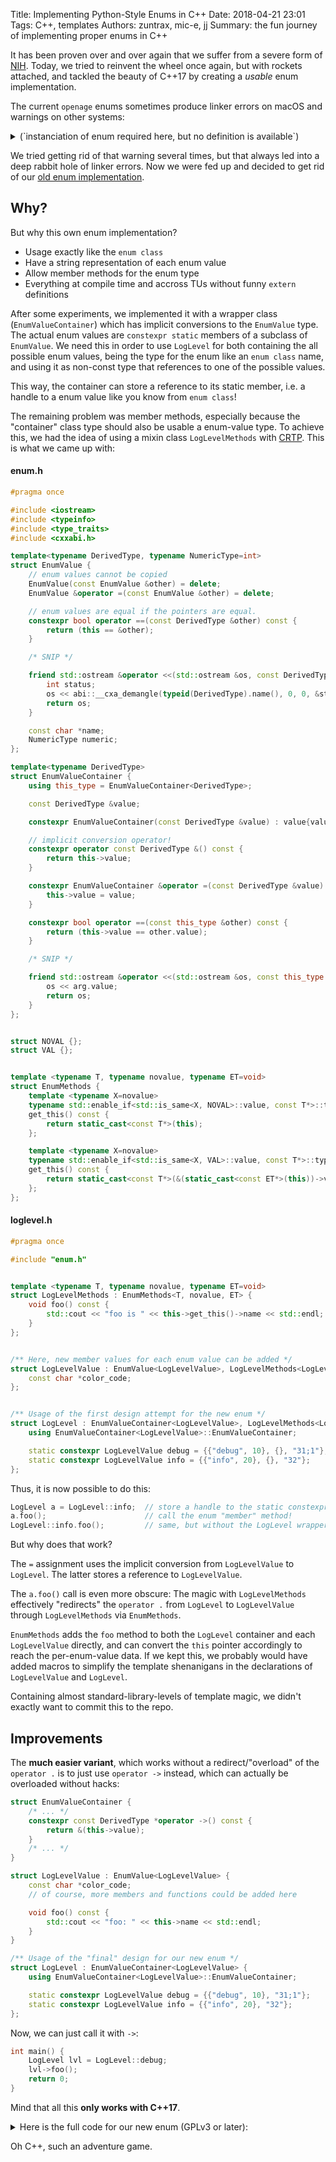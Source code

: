 Title: Implementing Python-Style Enums in C++
Date: 2018-04-21 23:01
Tags: C++, templates
Authors: zuntrax, mic-e, jj
Summary: the fun journey of implementing proper enums in C++

It has been proven over and over again that we suffer from a severe form of [NIH](https://en.wikipedia.org/wiki/Not_invented_here). Today, we tried to reinvent the wheel once again, but with rockets attached, and tackled the beauty of C++17 by creating a *usable* enum implementation.


The current `openage` enums sometimes produce linker errors on macOS and warnings on other systems:

<details>
 <summary>(`instanciation of enum required here, but no definition is available`)</summary>
 <pre>
...
[ 35%] Building CXX object libopenage/CMakeFiles/libopenage.dir/log/stdout_logsink.cpp.o
In file included from /home/jj/devel/openage/libopenage/log/stdout_logsink.cpp:3:
In file included from /home/jj/devel/openage/libopenage/log/stdout_logsink.h:5:
In file included from /home/jj/devel/openage/libopenage/log/logsink.h:8:
In file included from /home/jj/devel/openage/libopenage/log/level.h:8:
/home/jj/devel/openage/libopenage/log/../util/enum.h:99:17: warning: instantiation of variable 'openage::util::Enum<openage::log::level_properties>::data' required here, but no definition is available [-Wundefined-var-template]
                return &this->data[this->id].second;
                              ^
/home/jj/devel/openage/libopenage/log/stdout_logsink.cpp:16:33: note: in instantiation of member function 'openage::util::Enum<openage::log::level_properties>::operator->' requested here
        std::cout << "\x1b[" << msg.lvl->colorcode << "m" << std::setw(4) << msg.lvl->name << "\x1b[m" " ";
                                       ^
/home/jj/devel/openage/libopenage/log/../util/enum.h:129:19: note: forward declaration of template entity is here
        static data_type data;
                         ^
/home/jj/devel/openage/libopenage/log/../util/enum.h:99:17: note: add an explicit instantiation declaration to suppress this warning if 'openage::util::Enum<openage::log::level_properties>::data' is explicitly instantiated in another translation unit
                return &this->data[this->id].second;
                              ^
1 warning generated.
...
 </pre>
</details>

We tried getting rid of that warning several times, but that always led into a deep rabbit hole of linker errors. Now we were fed up and decided to get rid of our [old enum implementation](https://github.com/SFTtech/openage/blob/faae03bcbfd6685b2db8bd80a63b5762bcfc490e/libopenage/util/enum.h).

## Why?

But why this own enum implementation?

* Usage exactly like the `enum class`
* Have a string representation of each enum value
* Allow member methods for the enum type
* Everything at compile time and accross TUs without funny `extern` definitions

After some experiments, we implemented it with a wrapper class (`EnumValueContainer`) which has implicit conversions to the `EnumValue` type. The actual enum values are `constexpr static` members of a subclass of `EnumValue`. We need this in order to use `LogLevel` for both containing the all possible enum values, being the type for the enum like an `enum class` name, and using it as non-const type that references to one of the possible values.

This way, the container can store a reference to its static member, i.e. a handle to a enum value like you know from `enum class`!

The remaining problem was member methods, especially because the "container" class type should also be usable a enum-value type.
To achieve this, we had the idea of using a mixin class `LogLevelMethods` with [CRTP](https://en.wikipedia.org/wiki/Curiously_recurring_template_pattern). This is what we came up with:

#### enum.h
``` cpp
#pragma once

#include <iostream>
#include <typeinfo>
#include <type_traits>
#include <cxxabi.h>

template<typename DerivedType, typename NumericType=int>
struct EnumValue {
	// enum values cannot be copied
	EnumValue(const EnumValue &other) = delete;
	EnumValue &operator =(const EnumValue &other) = delete;

	// enum values are equal if the pointers are equal.
	constexpr bool operator ==(const DerivedType &other) const {
		return (this == &other);
	}

	/* SNIP */

	friend std::ostream &operator <<(std::ostream &os, const DerivedType &arg) {
		int status;
		os << abi::__cxa_demangle(typeid(DerivedType).name(), 0, 0, &status) << "::" << arg.name;
		return os;
	}

	const char *name;
	NumericType numeric;
};

template<typename DerivedType>
struct EnumValueContainer {
	using this_type = EnumValueContainer<DerivedType>;

	const DerivedType &value;

	constexpr EnumValueContainer(const DerivedType &value) : value{value} {}

	// implicit conversion operator!
	constexpr operator const DerivedType &() const {
		return this->value;
	}

	constexpr EnumValueContainer &operator =(const DerivedType &value) {
		this->value = value;
	}

	constexpr bool operator ==(const this_type &other) const {
		return (this->value == other.value);
	}

	/* SNIP */

	friend std::ostream &operator <<(std::ostream &os, const this_type &arg) {
		os << arg.value;
		return os;
	}
};


struct NOVAL {};
struct VAL {};


template <typename T, typename novalue, typename ET=void>
struct EnumMethods {
	template <typename X=novalue>
	typename std::enable_if<std::is_same<X, NOVAL>::value, const T*>::type
	get_this() const {
		return static_cast<const T*>(this);
	};

	template <typename X=novalue>
	typename std::enable_if<std::is_same<X, VAL>::value, const T*>::type
	get_this() const {
		return static_cast<const T*>(&(static_cast<const ET*>(this))->value);
	};
};


```

#### loglevel.h
``` cpp
#pragma once

#include "enum.h"


template <typename T, typename novalue, typename ET=void>
struct LogLevelMethods : EnumMethods<T, novalue, ET> {
	void foo() const {
		std::cout << "foo is " << this->get_this()->name << std::endl;
	}
};


/** Here, new member values for each enum value can be added */
struct LogLevelValue : EnumValue<LogLevelValue>, LogLevelMethods<LogLevelValue, NOVAL> {
	const char *color_code;
};


/** Usage of the first design attempt for the new enum */
struct LogLevel : EnumValueContainer<LogLevelValue>, LogLevelMethods<LogLevelValue, VAL, LogLevel> {
	using EnumValueContainer<LogLevelValue>::EnumValueContainer;

	static constexpr LogLevelValue debug = {{"debug", 10}, {}, "31;1"};
	static constexpr LogLevelValue info = {{"info", 20}, {}, "32"};
};
```

Thus, it is now possible to do this:
``` cpp
LogLevel a = LogLevel::info;  // store a handle to the static constexpr member!
a.foo();                      // call the enum "member" method!
LogLevel::info.foo();         // same, but without the LogLevel wrapper!
```

But why does that work?

The `=` assignment uses the implicit conversion from `LogLevelValue` to `LogLevel`. The latter stores a reference to `LogLevelValue`.

The `a.foo()` call is even more obscure: The magic with `LogLevelMethods` effectively "redirects" the `operator .` from `LogLevel` to `LogLevelValue` through `LogLevelMethods` via `EnumMethods`.

`EnumMethods` adds the `foo` method to both the `LogLevel` container and each `LogLevelValue` directly, and can convert the `this` pointer accordingly to reach the per-enum-value data. If we kept this, we probably would have added macros to simplify the template shenanigans in the declarations of `LogLevelValue` and `LogLevel`.

Containing almost standard-library-levels of template magic, we didn't exactly want to commit this to the repo.


## Improvements

The **much easier variant**, which works without a redirect/"overload" of the `operator .` is to just use `operator ->` instead, which can actually be overloaded without hacks:

``` cpp
struct EnumValueContainer {
	/* ... */
	constexpr const DerivedType *operator ->() const {
		return &(this->value);
	}
	/* ... */
}

struct LogLevelValue : EnumValue<LogLevelValue> {
	const char *color_code;
	// of course, more members and functions could be added here

	void foo() const {
		std::cout << "foo: " << this->name << std::endl;
	}
}

/** Usage of the "final" design for our new enum */
struct LogLevel : EnumValueContainer<LogLevelValue> {
	using EnumValueContainer<LogLevelValue>::EnumValueContainer;

	static constexpr LogLevelValue debug = {{"debug", 10}, "31;1"};
	static constexpr LogLevelValue info = {{"info", 20}, "32"};
};
```

Now, we can just call it with `->`:

``` cpp
int main() {
	LogLevel lvl = LogLevel::debug;
	lvl->foo();
	return 0;
}
```

Mind that all this **only works with C++17**.

<details>
 <summary>Here is the full code for our new enum (GPLv3 or later):</summary>

#### Enum definition:
``` cpp
// Copyright 2018 the openage authors, GPLv3 or later.
#pragma once

#include <iostream>
#include <typeinfo>
#include <cxxabi.h>


template<typename DerivedType, typename NumericType=int>
struct EnumValue {
	// enum values cannot be copied
	EnumValue(const EnumValue &other) = delete;
	EnumValue &operator =(const EnumValue &other) = delete;

	// enum values are equal if the pointers are equal.
	constexpr bool operator ==(const DerivedType &other) const {
		return (this == &other);
	}

	constexpr bool operator !=(const DerivedType &other) const {
		return !(*this == other);
	}

	constexpr bool operator <=(const DerivedType &other) const {
		return this->numeric <= other.numeric;
	}

	constexpr bool operator <(const DerivedType &other) const {
		return this->numeric < other.numeric;
	}

	constexpr bool operator >=(const DerivedType &other) const {
		return this->numeric >= other.numeric;
	}

	constexpr bool operator >(const DerivedType &other) const {
		return this->numeric > other.numeric;
	}

	friend std::ostream &operator <<(std::ostream &os, const DerivedType &arg) {
		int status;
		os << abi::__cxa_demangle(typeid(DerivedType).name(), 0, 0, &status) << "::" << arg.name;
		return os;
	}

	const char *name;
	NumericType numeric;
};


template<typename DerivedType>
struct EnumValueContainer {
	using this_type = EnumValueContainer<DerivedType>;

	const DerivedType &value;

	constexpr EnumValueContainer(const DerivedType &value) : value{value} {}

	constexpr operator const DerivedType &() const {
		return this->value;
	}

	constexpr EnumValueContainer &operator =(const DerivedType &value) {
		this->value = value;
	}

	constexpr const DerivedType *operator ->() const {
		return &(this->value);
	}

	constexpr bool operator ==(const this_type &other) const {
		return (this->value == other.value);
	}

	constexpr bool operator !=(const this_type &other) const {
		return (this->value != other.value);
	}

	constexpr bool operator <=(const this_type &other) const {
		return this->value <= other.value;
	}

	constexpr bool operator <(const this_type &other) const {
		return this->value < other.value;
	}

	constexpr bool operator >=(const this_type &other) const {
		return this->value >= other.value;
	}

	constexpr bool operator >(const this_type &other) const {
		return this->value > other.value;
	}

	friend std::ostream &operator <<(std::ostream &os, const this_type &arg) {
		os << arg.value;
		return os;
	}
};
```

#### Usage:
``` cpp
#pragma once

#include "enum.h"


struct LogLevelValue : EnumValue<LogLevelValue> {
	const char *color_code;

	void bar() const {
		std::cout << "bar is " << this->name << " and " << this->color_code << std::endl;
	}
};


struct LogLevel : EnumValueContainer<LogLevelValue> {
	using EnumValueContainer<LogLevelValue>::EnumValueContainer;

	static constexpr LogLevelValue debug = {{"debug", 10}, "31;1"};
	static constexpr LogLevelValue info = {{"info", 20}, "32"};
};

int main() {
	LogLevel l = LogLevel::debug;
	std::cout << l << " => " << l->bar() << std::endl;
	std::cout << (LogLevel::debug < LogLevel::info) << std::endl;

	return 0;
}
```

</details>

Oh C++, such an adventure game.
